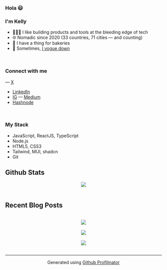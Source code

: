 
### Hola 😃
### I'm Kelly

- 👩🏻‍💻 I like building products and tools at the bleeding edge of tech
- 🌐 Nomadic since 2020 (33 countries, 71 cities — and counting)
- 🥐 I have a thing for bakeries
- 🪩 Sometimes, [I vogue down](https://www.instagram.com/p/B_DmaPhohuo/?utm_source=ig_web_copy_link&igshid=MzRlODBiNWFlZA==)

<br/>

### Connect with me  
— [X](https://twitter.com/kellykim_xyz)
- [LinkedIn](https://linkedin.com/in/kellyswkim)
- [IG](https://instagram.com/kellykim_xyz)
— [Medium](https://medium.com/@kellykimxyz)
- [Hashnode](https://hashnode.com/@https://kellykim.hashnode.dev) 
  
<br/>  


### My Stack
- JavaScript, ReactJS, TypeScript
- Node.js
- HTML5, CSS3
- Tailwind, MUI, shadcn
- Git


## Github Stats  
<div align="center"><img src="https://github-readme-stats.vercel.app/api?username=kk-im&show_icons=true&count_private=true&hide_border=true" align="center" /></div>  

<br/>  


## Recent Blog Posts  
  

<br/>  

<div align="center"><img src="https://spotify-github-profile.vercel.app/api/view?uid=kkkkellay&cover_image=true&theme=compact&show_offline=false&background_color=121212" /></div>  

<br/>  

<div align="center">
<img src="https://komarev.com/ghpvc/?username=kk-im&&style=flat-square" align="center" />
</div>  
  

<br/>  

<div align="center">
            <a href="https://www.buymeacoffee.com/kellykim" target="_blank" style="display: inline-block;">
                <img
                    src="https://img.shields.io/badge/Donate-Buy%20Me%20A%20Coffee-orange.svg?style=flat-square&logo=buymeacoffee" 
                    align="center"
                />
            </a></div>
<br />

----
<div align="center">Generated using <a href="https://profilinator.rishav.dev/" target="_blank">Github Profilinator</a></div>
